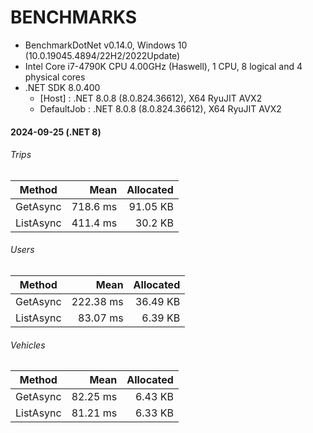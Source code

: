 ﻿# BENCHMARKS

- BenchmarkDotNet v0.14.0, Windows 10 (10.0.19045.4894/22H2/2022Update)
- Intel Core i7-4790K CPU 4.00GHz (Haswell), 1 CPU, 8 logical and 4 physical cores
- .NET SDK 8.0.400
  - [Host]     : .NET 8.0.8 (8.0.824.36612), X64 RyuJIT AVX2
  - DefaultJob : .NET 8.0.8 (8.0.824.36612), X64 RyuJIT AVX2



#### 2024-09-25 (.NET 8)

###### Trips

| Method    |     Mean | Allocated |
| --------- | -------: | --------: |
| GetAsync  | 718.6 ms |  91.05 KB |
| ListAsync | 411.4 ms |   30.2 KB |

###### Users

| Method    |      Mean | Allocated |
| --------- | --------: | --------: |
| GetAsync  | 222.38 ms |  36.49 KB |
| ListAsync |  83.07 ms |   6.39 KB |

###### Vehicles

| Method    |     Mean | Allocated |
| --------- | -------: | --------: |
| GetAsync  | 82.25 ms |   6.43 KB |
| ListAsync | 81.21 ms |   6.33 KB |